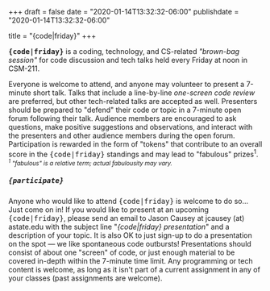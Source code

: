 +++
draft = false
date = "2020-01-14T13:32:32-06:00"
publishdate = "2020-01-14T13:32:32-06:00"

title = "{code|friday}"
+++

<tt><strong>{code|friday}</strong></tt> is a coding, technology, and CS-related <em>"brown-bag session"</em> for code discussion and tech talks held every Friday at noon in CSM-211.

Everyone is welcome to attend, and anyone may volunteer to present a 7-minute short talk. Talks that include a line-by-line <em>one-screen code review</em> are preferred, but other tech-related talks are accepted as well. Presenters should be prepared to "defend" their code or topic in a 7-minute open forum following their talk. Audience members are encouraged to ask questions, make positive suggestions and observations, and interact with the presenters and other audience members during the open forum. Participation is rewarded in the form of "tokens" that contribute to an overall score in the <tt>{code|friday}</tt> standings and may lead to "fabulous" prizes<sup>1</sup>.<br>
<small><em><sup>1</sup> "fabulous" is a relative term; actual fabulousity may vary.</em></small>

##### <tt>{participate}</tt>

Anyone who would like to attend <tt>{code|friday}</tt> is welcome to do so... Just come on in! If you would like to present at an upcoming <tt>{code|friday}</tt>, please send an email to Jason Causey at jcausey (at) astate.edu with the subject line "<em>{code|friday} presentation</em>" and a description of your topic. It is also OK to just sign-up to do a presentation on the spot — we like spontaneous code outbursts! Presentations should consist of about one "screen" of code, or just enough material to be covered in-depth within the 7-minute time limit. Any programming or tech content is welcome, as long as it isn't part of a current assignment in any of your classes (past assignments are welcome).